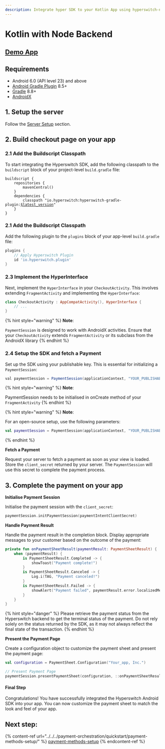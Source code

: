```yaml
---
description: Integrate hyper SDK to your Kotlin App using hyperswitch-node
---
```


# Kotlin with Node Backend

## [Demo App](https://github.com/aashu331998/Hyperswitch-Android-Demo-App/archive/refs/heads/main.zip)

## Requirements

* Android 6.0 (API level 23) and above
* [Android Gradle Plugin](https://developer.android.com/studio/releases/gradle-plugin) 8.5+
* [Gradle](https://gradle.org/releases/) 8.8+
* [AndroidX](https://developer.android.com/jetpack/androidx/)

## 1. Setup the server

Follow the [Server Setup](../web/server-setup.md) section.

## 2. Build checkout page on your app

### 2.1 Add the Buildscript Classpath

To start integrating the Hyperswitch SDK, add the following classpath to the `buildscript` block of your project-level `build.gradle` file:

<pre class="language-gradle"><code class="lang-gradle">buildscript {
    repositories {
        mavenCentral()
    }
    dependencies {
        classpath "io.hyperswitch:hyperswitch-gradle-plugin:<a data-footnote-ref href="#user-content-fn-1">$latest_version</a>"
    }
}
</code></pre>

### 2.1 Add the Buildscript Classpath

Add the following plugin to the `plugins` block of your app-level `build.gradle` file:

```gradle
plugins {
    // Apply Hyperswitch Plugin
    id 'io.hyperswitch.plugin'
}
```

### 2.3 Implement the HyperInterface

Next, implement the `HyperInterface` in your `CheckoutActivity`. This involves extending `FragmentActivity` and implementing the `HyperInterface`:

```kotlin
class CheckoutActivity : AppCompatActivity(), HyperInterface {
    // ...
}
```

{% hint style="warning" %}
**Note**:&#x20;

`PaymentSession` is designed to work with AndroidX activities. Ensure that your `CheckoutActivity` extends `FragmentActivity` or its subclass from the AndroidX library
{% endhint %}

### 2.4 Setup the SDK and fetch a Payment

Set up the SDK using your publishable key. This is essential for initializing a `PaymentSession`:

```java
val paymentSession = PaymentSession(applicationContext, "YOUR_PUBLISHABLE_KEY");
```

{% hint style="warning" %}
**Note**:&#x20;

PaymentSession needs to be initialised in onCreate method of your `FragmentActivity`
{% endhint %}

{% hint style="warning" %}
**Note**:&#x20;

For an open-source setup, use the following parameters:

```kotlin
val paymentSession = PaymentSession(applicationContext, "YOUR_PUBLISHABLE_KEY", "YOUR_CUSTOM_BACKEND_URL", "YOUR_CUSTOM_LOG_URL")
```
{% endhint %}

**Fetch a Payment**

Request your server to fetch a payment as soon as your view is loaded. Store the `client_secret` returned by your server. The `PaymentSession` will use this secret to complete the payment process.

## 3. Complete the payment on your app

**Initialise Payment Session**

Initialise the payment session with the `client_secret`:

```kotlin
paymentSession.initPaymentSession(paymentIntentClientSecret)
```

**Handle Payment Result**

Handle the payment result in the completion block. Display appropriate messages to your customer based on the outcome of the payment:

```kotlin
private fun onPaymentSheetResult(paymentResult: PaymentSheetResult) {
    when (paymentResult) {
        is PaymentSheetResult.Completed -> {
            showToast("Payment complete!")
        }
        is PaymentSheetResult.Canceled -> {
            Log.i(TAG, "Payment canceled!")
        }
        is PaymentSheetResult.Failed -> {
            showAlert("Payment failed", paymentResult.error.localizedMessage)
        }
    }
}
```

{% hint style="danger" %}
Please retrieve the payment status from the Hyperswitch backend to get the terminal status of the payment. Do not rely solely on the status returned by the SDK, as it may not always reflect the final state of the transaction.
{% endhint %}

**Present the Payment Page**

Create a configuration object to customize the payment sheet and present the payment page:

```kotlin
val configuration = PaymentSheet.Configuration("Your_app, Inc.")

// Present Payment Page
paymentSession.presentPaymentSheet(configuration, ::onPaymentSheetResult)
```

#### Final Step

Congratulations! You have successfully integrated the Hyperswitch Android SDK into your app. You can now customize the payment sheet to match the look and feel of your app.

## Next step:

{% content-ref url="../../../payment-orchestration/quickstart/payment-methods-setup/" %}
[payment-methods-setup](../../../payment-orchestration/quickstart/payment-methods-setup/)
{% endcontent-ref %}



[^1]: &#x20;[Get Latest Version](https://central.sonatype.com/artifact/io.hyperswitch/hyperswitch-gradle-plugin/versions)
